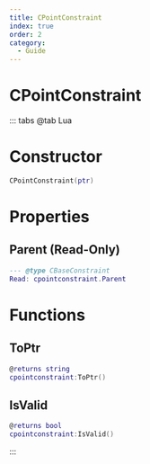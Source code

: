 ```yaml
---
title: CPointConstraint
index: true
order: 2
category:
  - Guide
---
```


# CPointConstraint

::: tabs
@tab Lua
# Constructor
```lua
CPointConstraint(ptr)
```
# Properties
## Parent (Read-Only)
```lua
--- @type CBaseConstraint
Read: cpointconstraint.Parent
```
# Functions
## ToPtr
```lua
@returns string
cpointconstraint:ToPtr()
```
## IsValid
```lua
@returns bool
cpointconstraint:IsValid()
```

:::